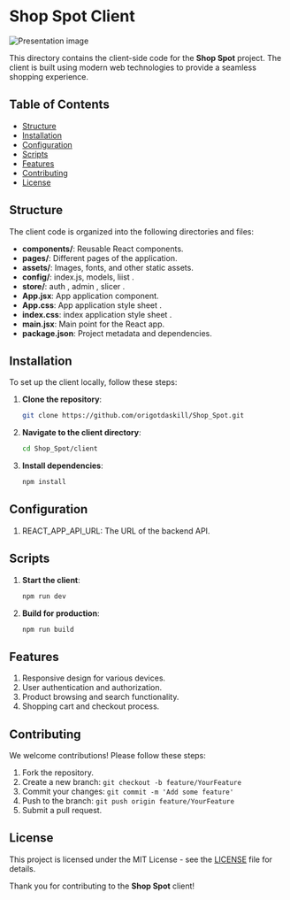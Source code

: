 # Shop Spot Client

![Presentation image](../Shop_Spot/client/public/Capture%20d’écran_15-10-2024_165230_shop-spot.vercel.app.jpeg)


This directory contains the client-side code for the **Shop Spot** project. The client is built using modern web technologies to provide a seamless shopping experience.

## Table of Contents

- [Structure](#structure)
- [Installation](#installation)
- [Configuration](#configuration)
- [Scripts](#scripts)
- [Features](#features)
- [Contributing](#contributing)
- [License](#license)

## Structure

The client code is organized into the following directories and files:

- **components/**: Reusable React components.
- **pages/**: Different pages of the application.
- **assets/**: Images, fonts, and other static assets.
- **config/**: index.js, models, liist .
- **store/**: auth , admin , slicer .
- **App.jsx**: App application component.
- **App.css**: App application style sheet .
- **index.css**: index application style sheet .
- **main.jsx**: Main point for the React app.
- **package.json**: Project metadata and dependencies.

## Installation

To set up the client locally, follow these steps:

1. **Clone the repository**:

   ```bash
   git clone https://github.com/origotdaskill/Shop_Spot.git
   ```

2. **Navigate to the client directory**:

    ```bash
    cd Shop_Spot/client
    ```

3. **Install dependencies**:

    ```bash
    npm install
    ```

## Configuration

1. REACT_APP_API_URL: The URL of the backend API.

## Scripts

1. **Start the client**:

    ```bash
    npm run dev
    ```

2. **Build for production**:

    ```bash
    npm run build
    ```
## Features

1. Responsive design for various devices.
2. User authentication and authorization.
3. Product browsing and search functionality.
4. Shopping cart and checkout process.

## Contributing

We welcome contributions! Please follow these steps:

1. Fork the repository.
2. Create a new branch: `git checkout -b feature/YourFeature`
3. Commit your changes: `git commit -m 'Add some feature'`
4. Push to the branch: `git push origin feature/YourFeature`
5. Submit a pull request.

## License

This project is licensed under the MIT License - see the [LICENSE](../LICENSE.txt) file for details.

Thank you for contributing to the **Shop Spot** client!
